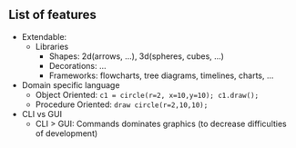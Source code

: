 ## List of features

- Extendable:
    - Libraries
        - Shapes: 2d(arrows, ...), 3d(spheres, cubes, ...)
        - Decorations: ...
        - Frameworks: flowcharts, tree diagrams, timelines, charts, ...
- Domain specific language
    - Object Oriented:    `c1 = circle(r=2, x=10,y=10); c1.draw();`
    - Procedure Oriented: `draw circle(r=2,10,10);`
- CLI vs GUI
    - CLI > GUI: Commands dominates graphics (to decrease difficulties of development)

<!--
- Support dynamic figures / Multi-frames
    - Keyframes
 -->